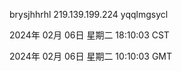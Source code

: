 brysjhhrhl 219.139.199.224 yqqlmgsycl

2024年 02月 06日 星期二 18:10:03 CST

2024年 02月 06日 星期二 10:10:03 GMT
